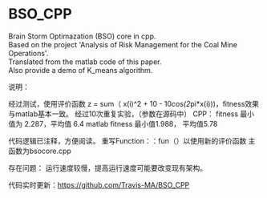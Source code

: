 # BSO_CPP
Brain Storm Optimazation (BSO) core in cpp.  
Based on the project 'Analysis of Risk Management for the Coal Mine Operations'.  
Translated from the matlab code of this paper.  
Also provide a demo of K_means algorithm.  

说明：

经过测试，使用评价函数 z = sum（ x(i)^2 + 10 - 10*cos(2*pi*x(i)))，fitness效果与matlab基本一致。
经过10次重复实验，（参数在源码中）
	CPP： fitness 最小值为 2.287，平均值 6.4
	matlab fitness 最小值1.988， 平均值5.78

代码逻辑已注释，方便阅读。
重写Function：：fun（）以使用新的评价函数
主函数为bsocore.cpp

存在问题：
	运行速度较慢，提高运行速度可能要改变现有架构。
	
代码实时更新：https://github.com/Travis-MA/BSO_CPP



